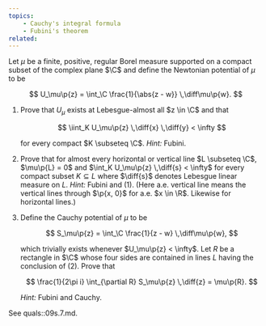 ```yaml
---
topics:
    - Cauchy's integral formula
    - Fubini's theorem
related:
---
```


<problem>

Let $\mu$ be a finite, positive, regular Borel measure supported on a compact subset of the complex plane $\C$ and define the Newtonian potential of $\mu$ to be

$$
U_\mu\p{z} = \int_\C \frac{1}{\abs{z - w}} \,\diff\mu\p{w}.
$$

1. Prove that $U_\mu$ exists at Lebesgue-almost all $z \in \C$ and that

    $$
    \iint_K U_\mu\p{z} \,\diff{x} \,\diff{y} < \infty
    $$

    for every compact $K \subseteq \C$. _Hint:_ Fubini.

2. Prove that for almost every horizontal or vertical line $L \subseteq \C$, $\mu\p{L} = 0$ and $\int_K U_\mu\p{z} \,\diff{s} < \infty$ for every compact subset $K \subseteq L$ where $\diff{s}$ denotes Lebesgue linear measure on $L$. _Hint:_ Fubini and (1). (Here a.e. vertical line means the vertical lines through $\p{x, 0}$ for a.e. $x \in \R$. Likewise for horizontal lines.)

3. Define the Cauchy potential of $\mu$ to be

    $$
    S_\mu\p{z} = \int_\C \frac{1}{z - w} \,\diff\mu\p{w},
    $$

    which trivially exists whenever $U_\mu\p{z} < \infty$. Let $R$ be a rectangle in $\C$ whose four sides are contained in lines $L$ having the conclusion of (2). Prove that

    $$
    \frac{1}{2\pi i} \int_{\partial R} S_\mu\p{z} \,\diff{z} = \mu\p{R}.
    $$

    _Hint:_ Fubini and Cauchy.

</problem>

<solution>

See quals::09s.7.md.

</solution>
